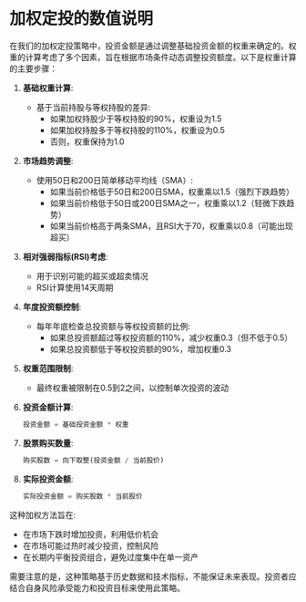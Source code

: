 # 加权定投的数值说明

在我们的加权定投策略中，投资金额是通过调整基础投资金额的权重来确定的。权重的计算考虑了多个因素，旨在根据市场条件动态调整投资额度。以下是权重计算的主要步骤：

1. **基础权重计算**:
   - 基于当前持股与等权持股的差异:
     - 如果加权持股少于等权持股的90%，权重设为1.5
     - 如果加权持股多于等权持股的110%，权重设为0.5
     - 否则，权重保持为1.0

2. **市场趋势调整**:
   - 使用50日和200日简单移动平均线（SMA）:
     - 如果当前价格低于50日和200日SMA，权重乘以1.5（强烈下跌趋势）
     - 如果当前价格低于50日或200日SMA之一，权重乘以1.2（轻微下跌趋势）
     - 如果当前价格高于两条SMA，且RSI大于70，权重乘以0.8（可能出现超买）

3. **相对强弱指标(RSI)考虑**:
   - 用于识别可能的超买或超卖情况
   - RSI计算使用14天周期

4. **年度投资额控制**:
   - 每年年底检查总投资额与等权投资额的比例:
     - 如果总投资额超过等权投资额的110%，减少权重0.3（但不低于0.5）
     - 如果总投资额低于等权投资额的90%，增加权重0.3

5. **权重范围限制**:
   - 最终权重被限制在0.5到2之间，以控制单次投资的波动

6. **投资金额计算**:
   ```python
   投资金额 = 基础投资金额 * 权重
   ```

7. **股票购买数量**:
   ```python
   购买股数 = 向下取整(投资金额 / 当前股价)
   ```

8. **实际投资金额**:
   ```python
   实际投资金额 = 购买股数 * 当前股价
   ```

这种加权方法旨在:
- 在市场下跌时增加投资，利用低价机会
- 在市场可能过热时减少投资，控制风险
- 在长期内平衡投资组合，避免过度集中在单一资产

需要注意的是，这种策略基于历史数据和技术指标，不能保证未来表现。投资者应结合自身风险承受能力和投资目标来使用此策略。